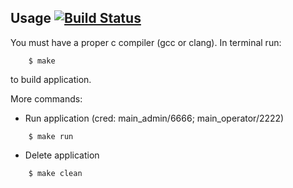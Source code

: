 ## Usage [![Build Status](https://travis-ci.org/vitalbit/bank_app.svg?branch=master)](https://travis-ci.org/vitalbit/bank_app)

You must have a proper c compiler (gcc or clang). In terminal run:
```
    $ make
```
to build application.

More commands:
- Run application (cred: main_admin/6666; main_operator/2222)
```
    $ make run
```
- Delete application
```
    $ make clean
```
